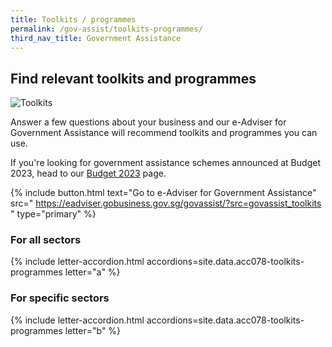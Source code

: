 ```yaml
---
title: Toolkits / programmes
permalink: /gov-assist/toolkits-programmes/
third_nav_title: Government Assistance
---
```


## Find relevant toolkits and programmes

![Toolkits](/images/grow/RunandGrow_Toolkits.jpg)

Answer a few questions about your business and our e-Adviser for Government Assistance will recommend toolkits and programmes you can use.

If you're looking for government assistance schemes announced at Budget 2023, head to our [Budget 2023](/gov-assist/budget-announcement-for-businesses/) page.

{% include button.html text="Go to e-Adviser for Government Assistance" src="
https://eadviser.gobusiness.gov.sg/govassist/?src=govassist_toolkits
" type="primary" %}

### For all sectors

{% include letter-accordion.html accordions=site.data.acc078-toolkits-programmes letter="a" %}

### For specific sectors

{% include letter-accordion.html accordions=site.data.acc078-toolkits-programmes letter="b" %}

<script src="/jquery/jquery.min.js"></script>
<script src="/jquery/bp-menu-new-tab.js"></script>

